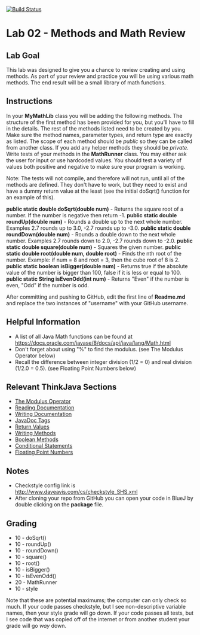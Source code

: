 [![Build Status](https://travis-ci.com/StratfordHS-APCS/lab-02-methods-math-username.svg?token=L8ZuTUsXtxKqevAPVWLC&branch=master)](https://travis-ci.com/StratfordHS-APCS/lab-02-methods-math-username)

# Lab 02 - Methods and Math Review

## Lab Goal
This lab was designed to give you a chance to review creating and using methods. As part of your review and practice you will be using various math methods.  The end result will be a small library of math functions.

## Instructions
In your **MyMathLib** class you will be adding the following methods.  The structure of the first method has been provided for you, but you'll have to fill in the details.  The rest of the methods listed need to be created by you.  Make sure the method names, parameter types, and return type are exactly as listed.  The scope of each method should be *public* so they can be called from another class.  If you add any helper methods they should be *private*.  Write tests of your methods in the **MathRunner** class.  You may either ask the user for input or use hardcoded values.  You should test a variety of values both positive and negative to make sure your program is working.

Note: The tests will not compile, and therefore will not run, until all of the methods are defined.  They don't have to work, but they need to exist and have a dummy return value at the least (see the initial doSqrt() function for an example of this).

**public static double doSqrt(double num)** - Returns the square root of a number.  If the number is negative then return -1.
**public static double roundUp(double num)** - Rounds a double up to the next whole number. Examples 2.7 rounds up to 3.0, -2.7 rounds up to -3.0.
**public static double roundDown(double num)** - Rounds a double down to the next whole number. Examples 2.7 rounds down to 2.0, -2.7 rounds down to -2.0.
**public static double square(double num)** - Squares the given number.
**public static double root(double num, double root)** - Finds the nth root of the number. Example: if num = 8 and root = 3, then the cube root of 8 is 2.
**public static boolean isBigger(double num)** - Returns true if the absolute value of the number is bigger than 100, false if it is less or equal to 100.
**public static String isEvenOdd(int num)** - Returns "Even" if the number is even, "Odd" if the number is odd.

After committing and pushing to GitHub, edit the first line of **Readme.md** and replace the two instances of "username" with your GitHub username.

## Helpful Information
* A list of all Java Math functions can be found at https://docs.oracle.com/javase/8/docs/api/java/lang/Math.html
* Don't forget about using "%" to find the modulus. (see The Modulus Operator below)
* Recall the difference between integer division (1/2 = 0) and real division (1/2.0 = 0.5). (see Floating Point Numbers below)

## Relevant ThinkJava Sections
* [The Modulus Operator](http://greenteapress.com/thinkjava6/html/thinkjava6004.html#sec39)
* [Reading Documentation](http://greenteapress.com/thinkjava6/html/thinkjava6005.html#sec52)
* [Writing Documentation](http://greenteapress.com/thinkjava6/html/thinkjava6005.html#sec53)
* [JavaDoc Tags](http://greenteapress.com/thinkjava6/html/thinkjava6007.html#sec75)
* [Return Values](http://greenteapress.com/thinkjava6/html/thinkjava6007.html#sec70)
* [Writing Methods](http://greenteapress.com/thinkjava6/html/thinkjava6007.html#sec71)
* [Boolean Methods](http://greenteapress.com/thinkjava6/html/thinkjava6007.html#sec74)
* [Conditional Statements](http://greenteapress.com/thinkjava6/html/thinkjava6006.html#sec59)
* [Floating Point Numbers](http://greenteapress.com/thinkjava6/html/thinkjava6003.html#sec24)

## Notes
* Checkstyle config link is http://www.daveavis.com/cs/checkstyle_SHS.xml
* After cloning your repo from GitHub you can open your code in BlueJ by double clicking on the **package** file.

## Grading
* 10 - doSqrt()
* 10 - roundUp()
* 10 - roundDown()
* 10 - square()
* 10 - root()
* 10 - isBigger()
* 10 - isEvenOdd()
* 20 - MathRunner
* 10 - style

Note that these are potential maximums; the computer can only check so much.  If your code passes checkstyle, but I see non-descriptive variable names, then your style grade will go down.  If your code passes all tests, but I see code that was copied off of the internet or from another student your grade will go *way* down.
